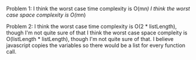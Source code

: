 Problem 1:
I think the worst case time complexity is O(m*n)
I think the worst case space complexity is O(m*n)

Problem 2:
I think the worst case time complexity is O(2 * listLength), though I'm not quite sure of that
I think the worst case space compleity is O(listLength * listLength), though I'm not quite sure of that.
I believe javascript copies the variables so there would be a list for every function call.
